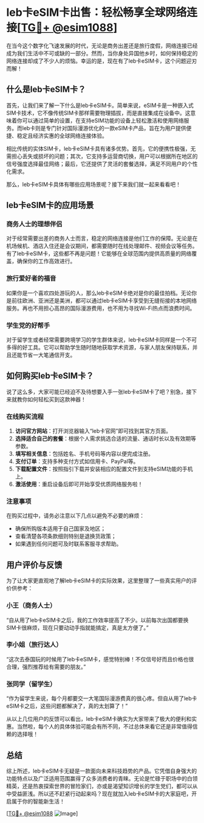 # leb卡eSIM卡出售：轻松畅享全球网络连接[[TG💪+ @esim1088](https://t.me/s/esim1088)]

在当今这个数字化飞速发展的时代，无论是商务出差还是旅行度假，网络连接已经成为我们生活中不可或缺的一部分。然而，当你身处异国他乡时，如何保持稳定的网络连接却成了不少人的烦恼。幸运的是，现在有了leb卡eSIM卡，这个问题迎刃而解！

## 什么是leb卡eSIM卡？

首先，让我们来了解一下什么是leb卡eSIM卡。简单来说，eSIM卡是一种嵌入式SIM卡技术，它不像传统SIM卡那样需要物理插拔，而是直接集成在设备中。这意味着你可以通过简单的设置，在支持eSIM功能的设备上轻松激活和使用网络服务。而leb卡则是专门针对国际漫游优化的一款eSIM卡产品，旨在为用户提供便捷、稳定且经济实惠的全球网络连接体验。

相比传统的实体SIM卡，leb卡eSIM卡具有诸多优势。首先，它的便携性极强，无需担心丢失或损坏的问题；其次，它支持多运营商切换，用户可以根据所在地区的信号强度选择最佳网络；最后，它还提供了灵活的套餐选择，满足不同用户的个性化需求。

那么，leb卡eSIM卡具体有哪些应用场景呢？接下来我们就一起来看看吧！

## leb卡eSIM卡的应用场景

### 商务人士的理想伴侣

对于经常需要出差的商务人士而言，稳定的网络连接是他们工作的保障。无论是在机场候机、酒店入住还是会议期间，都需要随时在线处理邮件、视频会议等任务。有了leb卡eSIM卡，这些都不再是问题！它能够在全球范围内提供高质量的网络覆盖，确保你的工作高效进行。

### 旅行爱好者的福音

如果你是一个喜欢四处游玩的人，那么leb卡eSIM卡绝对是你的最佳拍档。无论你是前往欧洲、亚洲还是美洲，都可以通过leb卡eSIM卡享受到无缝衔接的本地网络服务。再也不用担心高昂的国际漫游费用，也不用为寻找Wi-Fi热点而浪费时间。

### 学生党的好帮手

对于留学生或者经常需要跨境学习的学生群体来说，leb卡eSIM卡同样是一个不可多得的好工具。它可以帮助学生随时随地获取学术资源，与家人朋友保持联系，并且还能节省一大笔通信开支。

## 如何购买leb卡eSIM卡？

说了这么多，大家可能已经迫不及待想要入手一张leb卡eSIM卡了吧？别急，接下来就教你如何轻松买到这款神器！

### 在线购买流程

1. **访问官方网站**：打开浏览器输入“leb卡官网”即可找到其官方页面。
2. **选择适合自己的套餐**：根据个人需求挑选合适的流量、通话时长以及有效期等参数。
3. **填写相关信息**：包括姓名、手机号码等内容以便完成注册。
4. **支付订单**：支持多种支付方式如信用卡、PayPal等。
5. **下载配置文件**：按照指引下载并安装相应的配置文件到支持eSIM功能的手机上。
6. **激活使用**：重启设备后即可开始享受优质网络服务啦！

### 注意事项

在购买过程中，请务必注意以下几点以避免不必要的麻烦：
- 确保所购版本适用于自己国家及地区；
- 查看清楚各项条款细则特别是退换货政策；
- 如果遇到任何问题可及时联系客服寻求帮助。

## 用户评价与反馈

为了让大家更直观地了解leb卡eSIM卡的实际效果，这里整理了一些真实用户的评价供参考：

### 小王（商务人士）

“自从用了leb卡eSIM卡之后，我的工作效率提高了不少。以前每次出国都要换SIM卡很麻烦，现在只要动动手指就能搞定，真是太方便了。”

### 李小姐（旅行达人）

“这次去泰国玩的时候用了leb卡eSIM卡，感觉特别棒！不仅信号好而且价格也很合理，强烈推荐给有需要的朋友。”

### 张同学（留学生）

“作为留学生来说，每个月都要交一大笔国际漫游费真的很心疼。但自从用了leb卡eSIM卡之后，这些问题都解决了，真的太划算了！”

从以上几位用户的反馈可以看出，leb卡eSIM卡确实为大家带来了极大的便利和实惠。当然啦，每个人的具体体验可能会有所不同，不过总体来看它还是非常值得信赖的选择哦！

## 总结

综上所述，leb卡eSIM卡无疑是一款面向未来科技趋势的产品。它凭借自身强大的功能特点以及广泛适用范围赢得了众多消费者的青睐。无论是忙碌于职场中的白领精英，还是热衷探索世界的冒险家们，亦或是渴望知识增长的学生党们，都可以从中受益匪浅。所以还不赶紧行动起来吗？现在就加入leb卡eSIM卡的大家庭吧，开启属于你的智能新生活！

[[TG💪+ @esim1088](https://t.me/s/esim1088) ![Image](https://i.postimg.cc/4NQfJmqS/Snipaste-2025-05-13-00-14-12.png)]
